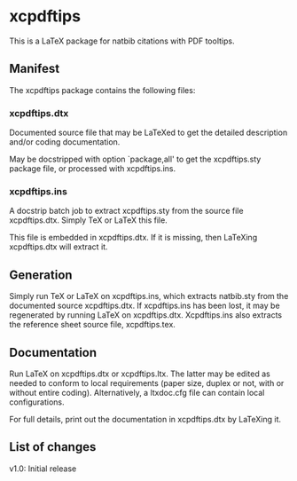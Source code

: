 #  xcpdftips 

This is a LaTeX package for natbib citations with PDF tooltips.

## Manifest

The xcpdftips package contains the following files:

### xcpdftips.dtx
 
Documented source file that may be LaTeXed to get the 
detailed description and/or coding documentation.

May be docstripped with option `package,all' to get the 
xcpdftips.sty package file, or processed with xcpdftips.ins.  

### xcpdftips.ins  
 
A docstrip batch job to extract xcpdftips.sty
from the source file xcpdftips.dtx. 
Simply TeX or LaTeX this file.

This file is embedded in xcpdftips.dtx. If it is missing, 
then LaTeXing xcpdftips.dtx will extract it.
                  
## Generation

Simply run TeX or LaTeX on xcpdftips.ins, which extracts
natbib.sty from the documented source xcpdftips.dtx. If 
xcpdftips.ins has been lost, it may be regenerated by 
running LaTeX on xcpdftips.dtx. Xcpdftips.ins also extracts 
the reference sheet source file, xcpdftips.tex.

## Documentation   

Run LaTeX on xcpdftips.dtx or xcpdftips.ltx. The latter may be
edited as needed to conform to local requirements (paper
size, duplex or not, with or without entire coding).
Alternatively, a ltxdoc.cfg file can contain local
configurations.

For full details, print out the documentation in xcpdftips.dtx by LaTeXing it.

## List of changes

v1.0: Initial release
